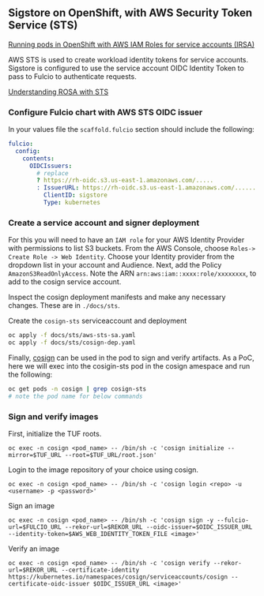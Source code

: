 ## Sigstore on OpenShift, with AWS Security Token Service (STS)

[Running pods in OpenShift with AWS IAM Roles for service accounts (IRSA)](https://cloud.redhat.com/blog/running-pods-in-openshift-with-aws-iam-roles-for-service-accounts-aka-irsa)

AWS STS is used to create workload identity tokens for service accounts.
Sigstore is configured to use the service account OIDC Identity Token to pass to Fulcio to authenticate requests.

[Understanding ROSA with STS](https://docs.openshift.com/rosa/rosa_getting_started/rosa-sts-getting-started-workflow.html)

### Configure Fulcio chart with AWS STS OIDC issuer

In your values file the `scaffold.fulcio` section should include the following:

```yaml
fulcio:
  config:
    contents:
      OIDCIssuers:
        # replace
        ? https://rh-oidc.s3.us-east-1.amazonaws.com/.....
        : IssuerURL: https://rh-oidc.s3.us-east-1.amazonaws.com/.......
          ClientID: sigstore
          Type: kubernetes
```

### Create a service account and signer deployment

For this you will need to have an `IAM role` for your AWS Identity Provider with
permissions to list S3 buckets. From the AWS Console, choose
`Roles-> Create Role -> Web Identity`.
Choose your Identity provider from the dropdown list in your account and Audience.
Next, add the Policy `AmazonS3ReadOnlyAccess`.
Note the ARN `arn:aws:iam::xxxx:role/xxxxxxxx`, to add to the cosign service account.

Inspect the cosign deployment manifests and make any necessary changes. These are in `./docs/sts`.

Create the `cosign-sts` serviceaccount and deployment

```bash
oc apply -f docs/sts/aws-sts-sa.yaml
oc apply -f docs/sts/cosign-dep.yaml
```

Finally, [cosign](https://github.com/sigstore/cosign) can be used in the pod to sign and verify artifacts.
As a PoC, here we will exec into the cosigin-sts pod in the cosign amespace
and run the following:

```bash
oc get pods -n cosign | grep cosign-sts
# note the pod name for below commands
```

### Sign and verify images

First, initialize the TUF roots.

```shell
oc exec -n cosign <pod_name> -- /bin/sh -c 'cosign initialize --mirror=$TUF_URL --root=$TUF_URL/root.json'
```

Login to the image repository of your choice using cosign.

```
oc exec -n cosign <pod_name> -- /bin/sh -c 'cosign login <repo> -u <username> -p <password>'
```

Sign an image

```
oc exec -n cosign <pod_name> -- /bin/sh -c 'cosign sign -y --fulcio-url=$FULCIO_URL --rekor-url=$REKOR_URL --oidc-issuer=$OIDC_ISSUER_URL --identity-token=$AWS_WEB_IDENTITY_TOKEN_FILE <image>'
```

Verify an image

```shell
oc exec -n cosign <pod_name> -- /bin/sh -c 'cosign verify --rekor-url=$REKOR_URL --certificate-identity https://kubernetes.io/namespaces/cosign/serviceaccounts/cosign --certificate-oidc-issuer $OIDC_ISSUER_URL <image>'
```
